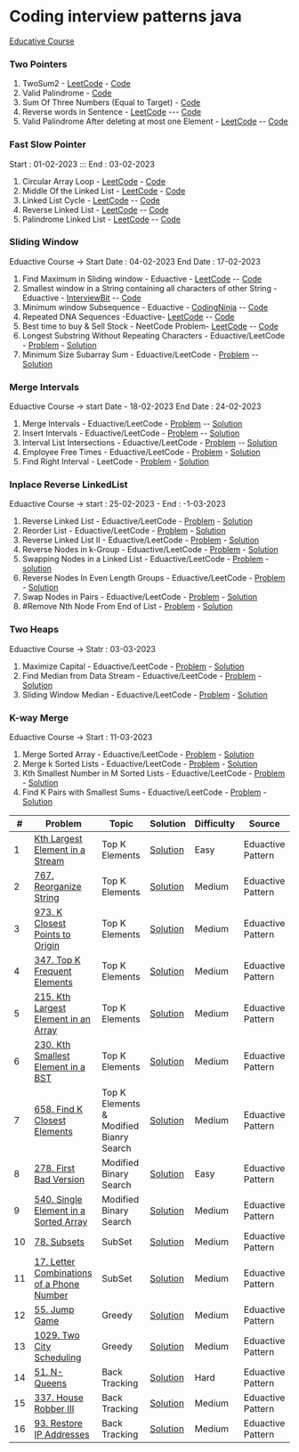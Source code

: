 
# Coding interview patterns java

[Educative Course](https://www.educative.io/courses/grokking-coding-interview-patterns-java/)

### Two Pointers
1. TwoSum2 - [LeetCode](https://leetcode.com/problems/two-sum-ii-input-array-is-sorted/description/) - [Code](https://github.com/gopalakrishnan-anbumani/AlgoDS/blob/main/src/com/practise/algo/patterns/two-pointers/TwoSum2.java)
2. Valid Palindrome - [Code](https://github.com/gopalakrishnan-anbumani/AlgoDS/blob/main/src/com/practise/algo/patterns/two-pointers/ValidPalindrome.java)
3. Sum Of Three Numbers (Equal to Target) - [Code](https://github.com/gopalakrishnan-anbumani/AlgoDS/blob/main/src/com/practise/algo/patterns/two-pointers/SumOfThree.java)
4. Reverse words in Sentence - [LeetCode](https://leetcode.com/problems/reverse-words-in-a-string/description/) --- [Code](https://github.com/gopalakrishnan-anbumani/AlgoDS/blob/main/src/com/practise/algo/patterns/two-pointers/ReverseWordsInSentence.java)
5. Valid Palindrome After deleting at most one Element - [LeetCode](https://leetcode.com/problems/valid-palindrome-ii/description/)  -- [Code](https://github.com/gopalakrishnan-anbumani/AlgoDS/blob/main/src/com/practise/algo/patterns/two-pointers/ValidPalindrom2.java)


### Fast Slow Pointer
Start : 01-02-2023 ::: End : 03-02-2023
1. Circular Array Loop - [LeetCode](https://leetcode.com/problems/circular-array-loop/description/) - [Code](https://github.com/gopalakrishnan-anbumani/AlgoDS/blob/main/src/com/practise/algo/patterns/fast-slow-pointer/CircularArrayLoop.java)
2. Middle Of the Linked List - [LeetCode](https://leetcode.com/problems/middle-of-the-linked-list/description/) - [Code](https://github.com/gopalakrishnan-anbumani/AlgoDS/blob/main/src/com/practise/algo/patterns/fast-slow-pointer/MiddleLinkedList.java)
3. Linked List Cycle - [LeetCode](https://leetcode.com/problems/linked-list-cycle/description/) -- [Code](https://github.com/gopalakrishnan-anbumani/AlgoDS/blob/main/src/com/practise/algo/patterns/fast-slow-pointer/LinkedListCycle.java)
4. Reverse Linked List - [LeetCode](https://leetcode.com/problems/reverse-linked-list/description/) -- [Code](https://github.com/gopalakrishnan-anbumani/AlgoDS/blob/main/src/com/practise/algo/patterns/fast-slow-pointer/ReverseLinkedList.java)
5. Palindrome Linked List - [LeetCode](https://leetcode.com/problems/palindrome-linked-list/description/) -- [Code](https://github.com/gopalakrishnan-anbumani/AlgoDS/blob/main/src/com/practise/algo/patterns/fast-slow-pointer/PalindromeLinkedList.java)


### Sliding Window
Eduactive Course -> Start Date : 04-02-2023  End Date : 17-02-2023
1. Find Maximum in Sliding window - Eduactive - [LeetCode](https://leetcode.com/problems/sliding-window-maximum/description/) -- [Code](https://github.com/gopalakrishnan-anbumani/AlgoDS/blob/main/src/com/practise/algo/patterns/sliding-window/FindMaxInWindow.java)
2. Smallest window in a String containing all characters of other String - Eduactive - [InterviewBit](https://www.interviewbit.com/problems/window-string/) -- [Code](https://github.com/gopalakrishnan-anbumani/AlgoDS/blob/main/src/com/practise/algo/patterns/sliding-window/MinWindowString.java)
3. Minimum window Subsequence - Eduactive - [CodingNinja](https://www.codingninjas.com/codestudio/problems/minimum-window-subsequence_2181133?leftPanelTab=0) -- [Code](https://github.com/gopalakrishnan-anbumani/AlgoDS/blob/main/src/com/practise/algo/patterns/sliding-window/MinWindowSubsequence.java)
4. Repeated DNA Sequences -Eduactive- [LeetCode](https://leetcode.com/problems/repeated-dna-sequences/description/) -- [Code](https://github.com/gopalakrishnan-anbumani/AlgoDS/blob/main/src/com/practise/algo/patterns/sliding-window/RepeatedDNASequences.java)
5. Best time to buy & Sell Stock - NeetCode Problem- [LeetCode](https://leetcode.com/problems/best-time-to-buy-and-sell-stock/description/) -- [Code](https://github.com/gopalakrishnan-anbumani/AlgoDS/blob/main/src/com/practise/algo/patterns/sliding-window/BestTimeToBuySellStock.java)
6. Longest Substring Without Repeating Characters - Eduactive/LeetCode - [Problem](https://leetcode.com/problems/longest-substring-without-repeating-characters/description/) - [Solution](https://github.com/gopalakrishnan-anbumani/AlgoDS/blob/main/src/com/practise/algo/patterns/sliding-window/LongestSubstringWithoutRepeatingCharacters.java)
7. Minimum Size Subarray Sum - Eduactive/LeetCode - [Problem](https://leetcode.com/problems/minimum-size-subarray-sum/description/) -- [Solution](https://github.com/gopalakrishnan-anbumani/AlgoDS/blob/main/src/com/practise/algo/patterns/sliding-window/MinSizeSubarraySum.java)


### Merge Intervals
Eduactive Course -> start Date - 18-02-2023 End Date : 24-02-2023
1. Merge Intervals - Eduactive/LeetCode - [Problem](https://leetcode.com/problems/merge-intervals/description/) -- [Solution](https://github.com/gopalakrishnan-anbumani/AlgoDS/blob/main/src/com/practise/algo/MergeIntervals/MergeIntervals.java)
2. Insert Intervals - Eduactive/LeetCode - [Problem](https://leetcode.com/problems/insert-interval/description/) -- [Solution](https://github.com/gopalakrishnan-anbumani/AlgoDS/blob/main/src/com/practise/algo/patterns/merge-intervals/InsertInterval.java)
3. Interval List Intersections - Eduactive/LeetCode - [Problem](https://leetcode.com/problems/interval-list-intersections/description/) -- [Solution](https://github.com/gopalakrishnan-anbumani/AlgoDS/blob/main/src/com/practise/algo/patterns/merge-intervals/IntervalListIntersections.java)
4. Employee Free Times - Eduactive/LeetCode - [Problem](https://leetcode.com/problems/employee-free-time/) - [Solution](https://github.com/gopalakrishnan-anbumani/AlgoDS/blob/main/src/com/practise/algo/patterns/merge-intervals/EmployeeFreeTimes.java)
5. Find Right Interval - LeetCode - [Problem](https://leetcode.com/problems/find-right-interval/description/) - [Solution](https://github.com/gopalakrishnan-anbumani/AlgoDS/blob/main/src/com/practise/algo/patterns/merge-intervals/FindRightInterval.java)

### Inplace Reverse LinkedList
Eduactive Course -> start : 25-02-2023 - End : -1-03-2023
1. Reverse Linked List - Eduactive/LeetCode - [Problem](https://leetcode.com/problems/reverse-linked-list/description/) - [Solution](https://github.com/gopalakrishnan-anbumani/DSAVault/blob/main/src/com/practise/algo/patterns/inplace-reverse-linkedlist/ReverseLinkedList.java)
2. Reorder List - Eduactive/LeetCode - [Problem](https://leetcode.com/problems/reorder-list/description/) - [Solution](https://github.com/gopalakrishnan-anbumani/DSAVault/blob/main/src/com/practise/algo/patterns/inplace-reverse-linkedlist/ReorderList.java)
3. Reverse Linked List II - Eduactive/LeetCode - [Problem](https://leetcode.com/problems/reverse-linked-list-ii/) - [Solution](https://github.com/gopalakrishnan-anbumani/DSAVault/blob/main/src/com/practise/algo/patterns/inplace-reverse-linkedlist/ReverseLinkedList2.java)
4. Reverse Nodes in k-Group - Eduactive/LeetCode - [Problem](https://leetcode.com/problems/reverse-nodes-in-k-group/) - [Solution](https://github.com/gopalakrishnan-anbumani/DSAVault/blob/main/src/com/practise/algo/patterns/inplace-reverse-linkedlist/ReverseNodesinKGroup.java)
5. Swapping Nodes in a Linked List - Eduactive/LeetCode - [Problem](https://leetcode.com/problems/swapping-nodes-in-a-linked-list/description/) - [solution](https://github.com/gopalakrishnan-anbumani/DSAVault/blob/main/src/com/practise/algo/patterns/inplace-reverse-linkedlist/SwappingNodesInLinkedList.java)
6. Reverse Nodes In Even Length Groups - Eduactive/LeetCode - [Problem](https://leetcode.com/problems/reverse-nodes-in-even-length-groups/description/) - [Solution](https://github.com/gopalakrishnan-anbumani/DSAVault/blob/main/src/com/practise/algo/patterns/inplace-reverse-linkedlist/ReverseNodesInEvenLengthGroups.java)
7. Swap Nodes in Pairs - Eduactive/LeetCode - [Problem](https://leetcode.com/problems/swap-nodes-in-pairs/description/) - [Solution](https://github.com/gopalakrishnan-anbumani/DSAVault/blob/main/src/com/practise/algo/patterns/inplace-reverse-linkedlist/SwapNodesInPairs.java)
8. #Remove Nth Node From End of List - [Problem](https://leetcode.com/problems/remove-nth-node-from-end-of-list/description/) - [Solution](https://github.com/gopalakrishnan-anbumani/DSAVault/blob/main/src/com/practise/algo/patterns/inplace-reverse-linkedlist/RemoveNthNodeFromEndList.java)


### Two Heaps
Eduactive Course -> Statr : 03-03-2023
1. Maximize Capital - Eduactive/LeetCode - [Problem](https://leetcode.com/problems/ipo/description/) - [Solution](https://github.com/gopalakrishnan-anbumani/DSAVault/blob/main/src/com/practise/algo/patterns/two-heaps/MaximizeCapital.java)
2. Find Median from Data Stream - Eduactive/LeetCode - [Problem](https://leetcode.com/problems/find-median-from-data-stream/description/) - [Solution](https://github.com/gopalakrishnan-anbumani/DSAVault/blob/main/src/com/practise/algo/patterns/two-heaps/FindMedianFromDataStream.java)
3. Sliding Window Median - Eduactive/LeetCode - [Problem](https://leetcode.com/problems/sliding-window-median/description/) - [Solution](https://github.com/gopalakrishnan-anbumani/DSAVault/blob/main/src/com/practise/algo/patterns/two-heaps/SlidingWindowMedian.java)

### K-way Merge
Eduactive Course -> Start : 11-03-2023
1. Merge Sorted Array - Eduactive/LeetCode - [Problem](https://leetcode.com/problems/merge-sorted-array/description/) - [Solution](https://github.com/gopalakrishnan-anbumani/DSAVault/blob/main/src/com/practise/algo/patterns/k-way-merge/MergeSortedArray.java)
2. Merge k Sorted Lists - Eduactive/LeetCode - [Problem](https://leetcode.com/problems/merge-k-sorted-lists/description/) - [Solution](https://github.com/gopalakrishnan-anbumani/DSAVault/blob/main/src/com/practise/algo/patterns/k-way-merge/MergeKSortedLists.java)
3. Kth Smallest Number in M Sorted Lists - Eduactive/LeetCode - [Problem](https://leetcode.com/problems/kth-smallest-element-in-a-sorted-matrix/description/) - [Solution](https://github.com/gopalakrishnan-anbumani/DSAVault/blob/main/src/com/practise/algo/patterns/k-way-merge/KthSmallestNumberInMSortedLists.java)
4. Find K Pairs with Smallest Sums - Eduactive/LeetCode -  [Problem](https://leetcode.com/problems/find-k-pairs-with-smallest-sums/description/) - [Solution](https://github.com/gopalakrishnan-anbumani/DSAVault/blob/main/src/com/practise/algo/patterns/k-way-merge/Find%20K%20Pairs%20with%20Smallest%20Sums.java)


| # | Problem                 | Topic   | Solution    |   Difficulty |  Source  |
|---|-------------------------|---------|-------------|--------------|----------|
| 1 | [Kth Largest Element in a Stream](https://leetcode.com/problems/kth-largest-element-in-a-stream/description/) | Top K Elements | [Solution](https://github.com/gopalakrishnan-anbumani/DSAVault/blob/main/src/com/practise/algo/patterns/two-heaps/Kth%20Largest%20Element%20in%20a%20Stream.java) | Easy | Eduactive Pattern |
| 2 | [767. Reorganize String](https://leetcode.com/problems/reorganize-string/description/) | Top K Elements | [Solution](https://github.com/gopalakrishnan-anbumani/DSAVault/blob/main/src/com/practise/algo/patterns/top-k-elements/ReorganizeString.java) | Medium | Eduactive Pattern |
| 3 | [973. K Closest Points to Origin](https://leetcode.com/problems/k-closest-points-to-origin/description/) | Top K Elements | [Solution](https://github.com/gopalakrishnan-anbumani/DSAVault/blob/main/src/com/practise/algo/patterns/top-k-elements/KClosestPointstoOrigin.java) | Medium | Eduactive Pattern |
| 4 | [347. Top K Frequent Elements](https://leetcode.com/problems/top-k-frequent-elements/description/) | Top K Elements | [Solution](https://github.com/gopalakrishnan-anbumani/DSAVault/blob/main/src/com/practise/algo/patterns/top-k-elements/TopKFrequentElements.java) | Medium | Eduactive Pattern |
| 5 | [215. Kth Largest Element in an Array](https://leetcode.com/problems/kth-largest-element-in-an-array/description/) | Top K Elements | [Solution](https://github.com/gopalakrishnan-anbumani/DSAVault/blob/main/src/com/practise/algo/patterns/top-k-elements/KthLargestElementinanArray.java) | Medium | Eduactive Pattern |
| 6 | [230. Kth Smallest Element in a BST](https://leetcode.com/problems/kth-smallest-element-in-a-bst/description/) | Top K Elements | [Solution](https://github.com/gopalakrishnan-anbumani/DSAVault/blob/main/src/com/practise/algo/patterns/top-k-elements/Kth%20Smallest%20Element%20in%20a%20BST.java) | Medium | Eduactive Pattern |
| 7 | [658. Find K Closest Elements](https://leetcode.com/problems/find-k-closest-elements/description/) | Top K Elements & Modified Bianry Search | [Solution](https://github.com/gopalakrishnan-anbumani/DSAVault/blob/main/src/com/practise/algo/patterns/top-k-elements/Find%20K%20Closest%20Elements.java) | Medium | Eduactive Pattern |
| 8 | [278. First Bad Version](https://leetcode.com/problems/first-bad-version/description/) | Modified Binary Search | [Solution](https://github.com/gopalakrishnan-anbumani/DSAVault/blob/main/src/com/practise/algo/patterns/modified-binary-search/FirstBadVersion.java) | Easy | Eduactive Pattern |
| 9 | [540. Single Element in a Sorted Array](https://leetcode.com/problems/single-element-in-a-sorted-array/description/) | Modified Binary Search | [Solution](https://github.com/gopalakrishnan-anbumani/DSAVault/blob/main/src/com/practise/algo/patterns/modified-binary-search/SingleElementSortedArray.java) | Medium | Eduactive Pattern |
| 10 | [78. Subsets](https://leetcode.com/problems/subsets/description/) | SubSet | [Solution](https://github.com/gopalakrishnan-anbumani/DSAVault/blob/main/src/com/practise/algo/patterns/subsets/Subsets.java) | Medium | Eduactive Pattern |
| 11 | [17. Letter Combinations of a Phone Number](https://leetcode.com/problems/letter-combinations-of-a-phone-number/description/) | SubSet | [Solution](https://github.com/gopalakrishnan-anbumani/DSAVault/blob/main/src/com/practise/algo/patterns/subsets/LetterCombinationsofaPhoneNumber.java) | Medium | Eduactive Pattern |
| 12 | [55. Jump Game](https://leetcode.com/problems/jump-game/description/) | Greedy | [Solution](https://github.com/gopalakrishnan-anbumani/DSAVault/blob/main/src/com/practise/algo/patterns/greedy/JumpGame.java) | Medium | Eduactive Pattern |
| 13 | [1029. Two City Scheduling](https://leetcode.com/problems/two-city-scheduling/description/) | Greedy | [Solution](https://github.com/gopalakrishnan-anbumani/DSAVault/blob/main/src/com/practise/algo/patterns/greedy/Two%20City%20Scheduling.java) | Medium | Eduactive Pattern |
| 14 | [51. N-Queens](https://leetcode.com/problems/n-queens/description/) | Back Tracking | [Solution](https://github.com/gopalakrishnan-anbumani/DSAVault/blob/main/src/com/practise/algo/patterns/backtracking/NQueens.java) | Hard | Eduactive Pattern |
| 15 | [337. House Robber III](https://leetcode.com/problems/house-robber-iii/description/) | Back Tracking | [Solution](https://github.com/gopalakrishnan-anbumani/DSAVault/blob/main/src/com/practise/algo/patterns/backtracking/House_Robber_3.java) | Medium | Eduactive Pattern |
| 16 | [93. Restore IP Addresses](https://leetcode.com/problems/restore-ip-addresses/description/) | Back Tracking | [Solution](https://github.com/gopalakrishnan-anbumani/DSAVault/blob/main/src/com/practise/algo/patterns/backtracking/RestoreIPAddresses.java) | Medium | Eduactive Pattern |
